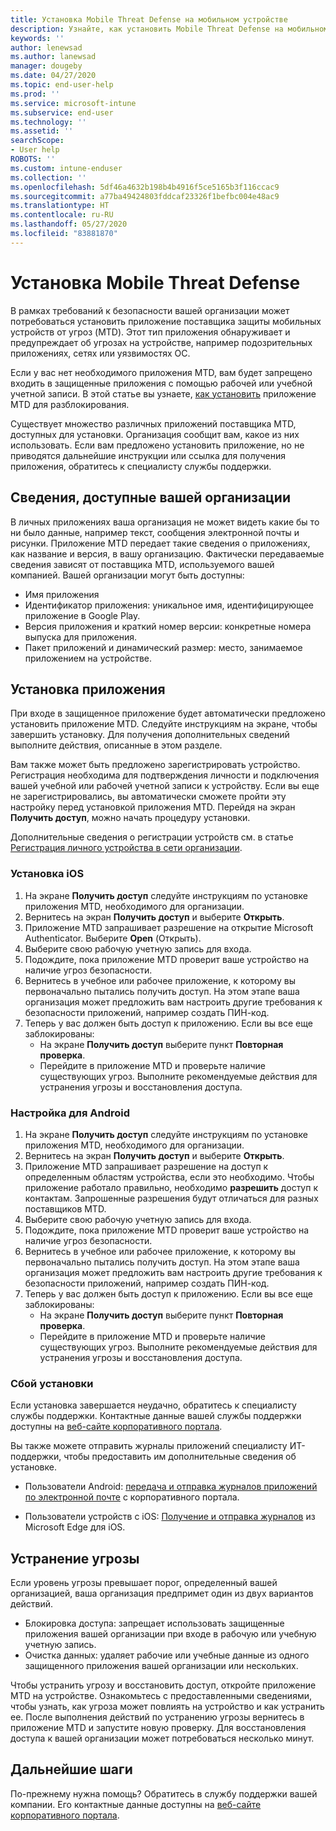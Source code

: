 ```yaml
---
title: Установка Mobile Threat Defense на мобильном устройстве
description: Узнайте, как установить Mobile Threat Defense на мобильном устройстве.
keywords: ''
author: lenewsad
ms.author: lanewsad
manager: dougeby
ms.date: 04/27/2020
ms.topic: end-user-help
ms.prod: ''
ms.service: microsoft-intune
ms.subservice: end-user
ms.technology: ''
ms.assetid: ''
searchScope:
- User help
ROBOTS: ''
ms.custom: intune-enduser
ms.collection: ''
ms.openlocfilehash: 5df46a4632b198b4b4916f5ce5165b3f116ccac9
ms.sourcegitcommit: a77ba49424803fddcaf23326f1befbc004e48ac9
ms.translationtype: HT
ms.contentlocale: ru-RU
ms.lasthandoff: 05/27/2020
ms.locfileid: "83881870"
---
```

# <a name="install-mobile-threat-defense"></a>Установка Mobile Threat Defense   

В рамках требований к безопасности вашей организации может потребоваться установить приложение поставщика защиты мобильных устройств от угроз (MTD). Этот тип приложения обнаруживает и предупреждает об угрозах на устройстве, например подозрительных приложениях, сетях или уязвимостях ОС.  

Если у вас нет необходимого приложения MTD, вам будет запрещено входить в защищенные приложения с помощью рабочей или учебной учетной записи. В этой статье вы узнаете, [как установить](set-up-mobile-threat-defense.md#install-app) приложение MTD для разблокирования.  

Существует множество различных приложений поставщика MTD, доступных для установки. Организация сообщит вам, какое из них использовать. Если вам предложено установить приложение, но не приводятся дальнейшие инструкции или ссылка для получения приложения, обратитесь к специалисту службы поддержки. 


## <a name="information-your-organization-can-see"></a>Сведения, доступные вашей организации   

В личных приложениях ваша организация не может видеть какие бы то ни было данные, например текст, сообщения электронной почты и рисунки. Приложение MTD передает такие сведения о приложениях, как название и версия, в вашу организацию. Фактически передаваемые сведения зависят от поставщика MTD, используемого вашей компанией. Вашей организации могут быть доступны:   

* Имя приложения  
* Идентификатор приложения: уникальное имя, идентифицирующее приложение в Google Play.  
* Версия приложения и краткий номер версии: конкретные номера выпуска для приложения.  
* Пакет приложений и динамический размер: место, занимаемое приложением на устройстве. 


## <a name="install-app"></a>Установка приложения    
При входе в защищенное приложение будет автоматически предложено установить приложение MTD. Следуйте инструкциям на экране, чтобы завершить установку. Для получения дополнительных сведений выполните действия, описанные в этом разделе.  
 
Вам также может быть предложено зарегистрировать устройство. Регистрация необходима для подтверждения личности и подключения вашей учебной или рабочей учетной записи к устройству. Если вы еще не зарегистрировались, вы автоматически сможете пройти эту настройку перед установкой приложения MTD. Перейдя на экран **Получить доступ**, можно начать процедуру установки.  

Дополнительные сведения о регистрации устройств см. в статье [Регистрация личного устройства в сети организации](https://docs.microsoft.com/azure/active-directory/user-help/user-help-register-device-on-network).  

### <a name="ios-setup"></a>Установка iOS  

1. На экране **Получить доступ** следуйте инструкциям по установке приложения MTD, необходимого для организации.   
2. Вернитесь на экран **Получить доступ** и выберите **Открыть**.  
3. Приложение MTD запрашивает разрешение на открытие Microsoft Authenticator. Выберите **Open** (Открыть). 
4. Выберите свою рабочую учетную запись для входа. 
5. Подождите, пока приложение MTD проверит ваше устройство на наличие угроз безопасности. 
6. Вернитесь в учебное или рабочее приложение, к которому вы первоначально пытались получить доступ. На этом этапе ваша организация может предложить вам настроить другие требования к безопасности приложений, например создать ПИН-код.   
7. Теперь у вас должен быть доступ к приложению. Если вы все еще заблокированы:  
    * На экране **Получить доступ** выберите пункт **Повторная проверка**.  
    * Перейдите в приложение MTD и проверьте наличие существующих угроз. Выполните рекомендуемые действия для устранения угрозы и восстановления доступа.    

### <a name="android-setup"></a>Настройка для Android 

1. На экране **Получить доступ** следуйте инструкциям по установке приложения MTD, необходимого для организации.  
2. Вернитесь на экран **Получить доступ** и выберите **Открыть**.  
3. Приложение MTD запрашивает разрешение на доступ к определенным областям устройства, если это необходимо. Чтобы приложение работало правильно, необходимо **разрешить** доступ к контактам. Запрошенные разрешения будут отличаться для разных поставщиков MTD.  
4. Выберите свою рабочую учетную запись для входа.  
5. Подождите, пока приложение MTD проверит ваше устройство на наличие угроз безопасности.  
6. Вернитесь в учебное или рабочее приложение, к которому вы первоначально пытались получить доступ. На этом этапе ваша организация может предложить вам настроить другие требования к безопасности приложений, например создать ПИН-код.  
7. Теперь у вас должен быть доступ к приложению. Если вы все еще заблокированы:  
    * На экране **Получить доступ** выберите пункт **Повторная проверка**.  
    * Перейдите в приложение MTD и проверьте наличие существующих угроз. Выполните рекомендуемые действия для устранения угрозы и восстановления доступа.  

### <a name="installation-failed"></a>Сбой установки  

Если установка завершается неудачно, обратитесь к специалисту службы поддержки. Контактные данные вашей службы поддержки доступны на [веб-сайте корпоративного портала](https://go.microsoft.com/fwlink/?linkid=2010980).  

Вы также можете отправить журналы приложений специалисту ИТ-поддержки, чтобы предоставить им дополнительные сведения об установке.  
* Пользователи Android: [передача и отправка журналов приложений по электронной почте](https://docs.microsoft.com/mem/intune/user-help/send-logs-to-your-it-admin-by-email-android) с корпоративного портала.   

* Пользователи устройств с iOS: [Получение и отправка журналов](https://docs.microsoft.com/intune/apps/manage-microsoft-edge#use-microsoft-edge-to-access-managed-app-logs) из Microsoft Edge для iOS.  

## <a name="resolve-a-threat"></a>Устранение угрозы  
Если уровень угрозы превышает порог, определенный вашей организацией, ваша организация предпримет один из двух вариантов действий.  
   
* Блокировка доступа: запрещает использовать защищенные приложения вашей организации при входе в рабочую или учебную учетную запись.  
* Очистка данных: удаляет рабочие или учебные данные из одного защищенного приложения вашей организации или нескольких.  

Чтобы устранить угрозу и восстановить доступ, откройте приложение MTD на устройстве. Ознакомьтесь с предоставленными сведениями, чтобы узнать, как угроза может повлиять на устройство и как устранить ее. После выполнения действий по устранению угрозы вернитесь в приложение MTD и запустите новую проверку. Для восстановления доступа к вашей организации может потребоваться несколько минут.  

## <a name="next-steps"></a>Дальнейшие шаги  

По-прежнему нужна помощь? Обратитесь в службу поддержки вашей компании. Его контактные данные доступны на [веб-сайте корпоративного портала](https://go.microsoft.com/fwlink/?linkid=2010980).

